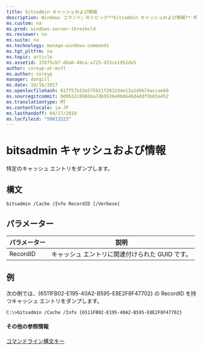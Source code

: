 ```yaml
---
title: bitsadmin キャッシュおよび情報
description: Windows コマンド」のトピック**bitsadmin キャッシュおよび情報**-特定のキャッシュ エントリをダンプします。
ms.custom: na
ms.prod: windows-server-threshold
ms.reviewer: na
ms.suite: na
ms.technology: manage-windows-commands
ms.tgt_pltfrm: na
ms.topic: article
ms.assetid: 15975cbf-dba6-49ca-a725-d15ce1952de5
author: coreyp-at-msft
ms.author: coreyp
manager: dongill
ms.date: 10/16/2017
ms.openlocfilehash: 61ff57b33e575921f2032d4e13a2d9b74accae60
ms.sourcegitcommit: 0d0b32c8986ba7db9536e0b8648d4ddf9b03e452
ms.translationtype: MT
ms.contentlocale: ja-JP
ms.lasthandoff: 04/17/2019
ms.locfileid: "59813323"
---
```

# <a name="bitsadmin-cache-and-info"></a>bitsadmin キャッシュおよび情報



特定のキャッシュ エントリをダンプします。

## <a name="syntax"></a>構文

```
bitsadmin /Cache /Info RecordID [/Verbose] 
```

## <a name="parameters"></a>パラメーター

|パラメーター|説明|
|---------|-----------|
|RecordID|キャッシュ エントリに関連付けられた GUID です。|

## <a name="BKMK_examples"></a>例

次の例では、{6511FB02-E195-40A2-B595-E8E2F8F47702} の RecordID を持つキャッシュ エントリをダンプします。
```
C:\>bitsadmin /Cache /Info {6511FB02-E195-40A2-B595-E8E2F8F47702} 
```

#### <a name="additional-references"></a>その他の参照情報

[コマンドライン構文キー](command-line-syntax-key.md)